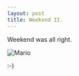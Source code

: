 ```yaml
---
layout: post
title: Weekend II.
---
```


Weekend was all right.

![Mario](http://federicomaffei.github.io/public/images/balo.jpg)

 :-)